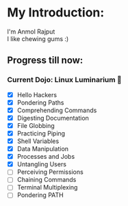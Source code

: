 # My Introduction:

I'm Anmol Rajput  
I like chewing gums :)  

## Progress till now:

### Current Dojo: Linux Luminarium 🐧

- [x] Hello Hackers
- [x] Pondering Paths
- [x] Comprehending Commands
- [x] Digesting Documentation
- [x] File Globbing
- [x] Practicing Piping
- [x] Shell Variables
- [x] Data Manipulation
- [x] Processes and Jobs
- [x] Untangling Users
- [ ] Perceiving Permissions
- [ ] Chaining Commands
- [ ] Terminal Multiplexing
- [ ] Pondering PATH
